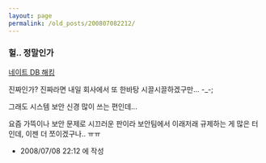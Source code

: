 ```yaml
---
layout: page
permalink: /old_posts/200807082212/
---
```


### 헐.. 정말인가


<a href="http://www.boannews.com/media/view.asp?page=1&amp;idx=10603&amp;search=&amp;find=&amp;kind=1">네이트 DB 해킹</a>

진짜인가? 진짜라면 내일 회사에서 또 한바탕 시끌시끌하겠구만... -_-;

그래도 시스템 보안 신경 많이 쓰는 편인데...

요즘 가뜩이나 보안 문제로 시끄러운 판이라 보안팀에서 이래저래 규제하는 게 많은 터인데, 이젠 더 쪼이겠구나.. ㅠㅠ





- 2008/07/08 22:12 에 작성
